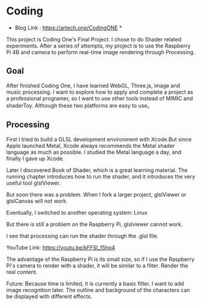 # Coding

* Blog Link : https://artech.one/CodingONE *

This project is Coding One's Final Project. I chose to do Shader related experiments. After a series of attempts, my project is to use the Raspberry Pi 4B and camera to perform real-time image rendering through Processing.

## Goal ##

After finished Coding One, I have learned WebGL, Three.js, image and music processing. I want to explore how to apply and complete a project as a professional programer, so I want to use other tools instead of MIMIC and shaderToy. Although 
these two platforms are easy to use。

## Processing ##
First I tried to build a GLSL development environment with Xcode.But since Apple launched Metal, Xcode always recommends the Metal shader language as much as possible. I studied the Metal language a day, and finally I gave up Xcode.

Later I discovered Book of Shader, which is a great learning material. The running chapter introduces how to run the shader, and it introduces the very useful tool glslViewer.

But soon there was a problem. When I fork a larger project, glslViewer or glslCanvas will not work.

Eventually,  I switched to another operating system: Linux

But there is still a problem on the Raspberry Pi, glslviewer cannot work.

I see that processing can run the shader through the .glsl file.

YouTube Link: https://youtu.be/kFFSI_f5hp4

The advantage of the Raspberry Pi is its small size, so if I use the Raspberry Pi's camera to render with a shader, it will be similar to a filter. Render the real content.

Future:
Because time is limited, it is currently a basic filter. I want to add image recognition later. The outline and background of the characters can be displayed with different effects.
